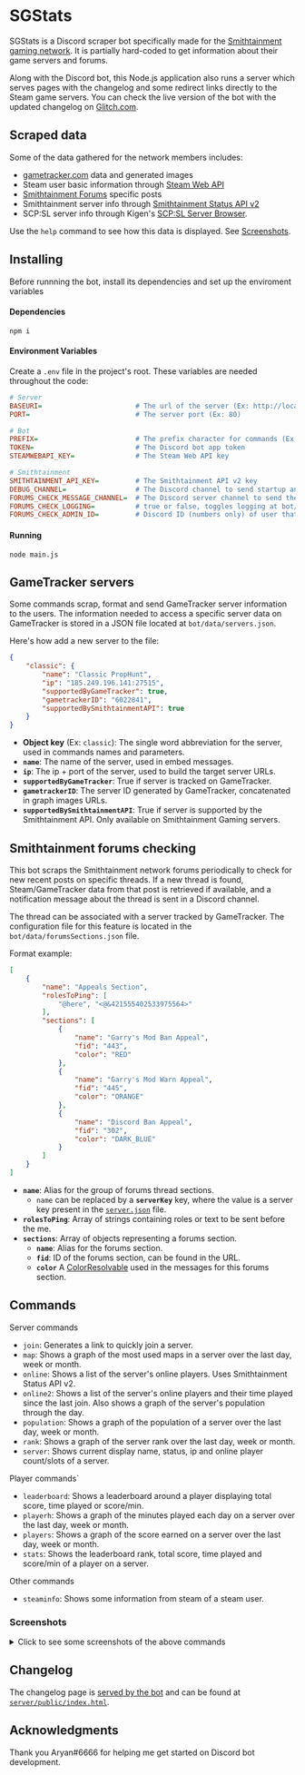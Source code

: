 # SGStats
SGStats is a Discord scraper bot specifically made for the [Smithtainment gaming network](https://smithtainment.com).
It is partially hard-coded to get information about their game servers and forums.

Along with the Discord bot, this Node.js application also runs a server which serves pages with the changelog and some redirect links directly to the Steam game servers.
You can check the live version of the bot with the updated changelog on [Glitch.com](https://sgstats.glitch.me/).

## Scraped data
Some of the data gathered for the network members includes:
- [gametracker.com](https://www.gametracker.com) data and generated images
- Steam user basic information through [Steam Web API](https://steamcommunity.com/dev)
- [Smithtainment Forums](https://smithtainment.com/forums/) specific posts
- Smithtainment server info through [Smithtainment Status API v2](https://dev.smithtainment.com/api/)
- SCP:SL server info through Kigen's [SCP:SL Server Browser](https://kigen.co/scpsl/browser.php).

Use the ``help`` command to see how this data is displayed. See [Screenshots](#Screenshots).

## Installing
Before runnning the bot, install its dependencies and set up the enviroment variables

#### Dependencies
```console
npm i
```

#### Environment Variables
Create a ``.env`` file in the project's root. These variables are needed throughout the code:
```ini
# Server
BASEURI=                       # The url of the server (Ex: http://localhost)
PORT=                          # The server port (Ex: 80)

# Bot
PREFIX=                        # The prefix character for commands (Ex: !!)
TOKEN=                         # The Discord bot app token
STEAMWEBAPI_KEY=               # The Steam Web API key

# Smithtainment
SMITHTAINMENT_API_KEY=         # The Smithtainment API v2 key
DEBUG_CHANNEL=                 # The Discord channel to send startup and specific error messages
FORUMS_CHECK_MESSAGE_CHANNEL=  # The Discord server channel to send the forums sections logs
FORUMS_CHECK_LOGGING=          # true or false, toggles logging at bot/commands/forums.js
FORUMS_CHECK_ADMIN_ID=         # Discord ID (numbers only) of user that can use the forums command
```

#### Running
```console
node main.js
```

## GameTracker servers
Some commands scrap, format and send GameTracker server information to the users. 
The information needed to access a specific server data on GameTracker is stored in a JSON file located at
``bot/data/servers.json``.

Here's how add a new server to the file:
```json
{
    "classic": {
        "name": "Classic PropHunt",
        "ip": "185.249.196.141:27515",
        "supportedByGameTracker": true,
        "gametrackerID": "6022841",
        "supportedBySmithtainmentAPI": true
    }
}
```
- **Object key** (Ex: ``classic``): The single word abbreviation for the server, used in commands
names and parameters.
- **``name``**: The name of the server, used in embed messages.
- **``ip``**: The ip + port of the server, used to build the target server URLs.
- **``supportedByGameTracker``**: True if server is tracked on GameTracker.
- **``gametrackerID``**: The server ID generated by GameTracker, concatenated in graph images URLs.
- **``supportedBySmithtainmentAPI``**: True if server is supported by the Smithtainment API. Only available on Smithtainment Gaming servers.

## Smithtainment forums checking
This bot scraps the Smithtainment network forums periodically to check for new recent posts on specific threads. 
If a new thread is found, Steam/GameTracker data from that post is retrieved if  available, 
and a notification message about the thread is sent in a Discord channel.

The thread can be associated with a server tracked by GameTracker. The configuration file for this feature is
located in the `bot/data/forumsSections.json` file.

Format example:
```json
[
    {
        "name": "Appeals Section",
        "rolesToPing": [ 
            "@here", "<@&421555402533975564>"
        ],
        "sections": [
            {
                "name": "Garry's Mod Ban Appeal",
                "fid": "443",
                "color": "RED"
            },
            {
                "name": "Garry's Mod Warn Appeal",
                "fid": "445",
                "color": "ORANGE"
            },
            {
                "name": "Discord Ban Appeal",
                "fid": "302",
                "color": "DARK_BLUE"
            }
        ]
    }
]
```
- **`name`**: Alias for the group of forums thread sections.
  - `name` can be replaced by a **`serverKey`** key, where the value is
  a server key present in the [`server.json`](bot/data/server.json) file.
- **`rolesToPing`**: Array of strings containing roles or text to be sent before the me.
- **`sections`**: Array of objects representing a forums section.
  - **`name`**: Alias for the forums section.
  - **`fid`**: ID of the forums section, can be found in the URL.
  - **`color`** A [ColorResolvable](https://discord.js.org/#/docs/main/11.4.2/typedef/ColorResolvable) used in the messages for this forums section.

## Commands
Server commands
- `join`: Generates a link to quickly join a server.
- `map`: Shows a graph of the most used maps in a server over the last day, week or month.
- `online`: Shows a list of the server's online players. Uses Smithtainment Status API v2.
- `online2`: Shows a list of the server's online players and their time played since the last join. Also shows a graph of the server's population through the day.
- `population`: Shows a graph of the population of a server over the last day, week or month.
- `rank`: Shows a graph of the server rank over the last day, week or month.
- `server`: Shows current display name, status, ip and online player count/slots of a server.

Player commands`
- `leaderboard`: Shows a leaderboard around a player displaying total score, time played or score/min.
- `playerh`: Shows a graph of the minutes played each day on a server over the last day, week or month.
- `players`: Shows a graph of the score earned on a server over the last day, week or month.
- `stats`: Shows the leaderboard rank, total score, time played and score/min of a player on a server.

Other commands
- `steaminfo`: Shows some information from steam of a steam user.

### Screenshots
<details>
    <summary>Click to see some screenshots of the above commands</summary>
    <p>
        <img width="300" src="https://user-images.githubusercontent.com/44736064/68536758-b2bbf080-0336-11ea-9b4c-a8491c36ee09.png">
        <img width="300" src="https://user-images.githubusercontent.com/44736064/68536759-b2bbf080-0336-11ea-9fa4-1e544c229c3a.png">
        <img width="300" src="https://user-images.githubusercontent.com/44736064/68536761-b3548700-0336-11ea-8c4e-31a1f2e7410b.png">
        <img width="300" src="https://user-images.githubusercontent.com/44736064/68536760-b3548700-0336-11ea-85f1-ba2f7aa64662.png">
        <img width="300" src="https://user-images.githubusercontent.com/44736064/68536784-25c56700-0337-11ea-8dda-f19727cb4ed5.png">
    <p>
</details>

## Changelog
The changelog page is [served by the bot](https://sgstats.glitch.me/) and can be found at [`server/public/index.html`](server/public/index.html).
  
## Acknowledgments
Thank you Aryan#6666 for helping me get started on Discord bot development.
